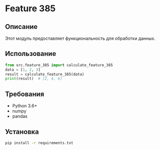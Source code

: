# Feature 385
## Описание
Этот модуль предоставляет функциональность для обработки данных.
## Использование
```python
from src.feature_385 import calculate_feature_385
data = [1, 2, 3]
result = calculate_feature_385(data)
print(result)  # [2, 4, 6]
```
## Требования
- Python 3.6+
- numpy
- pandas
## Установка
```bash
pip install -r requirements.txt
```